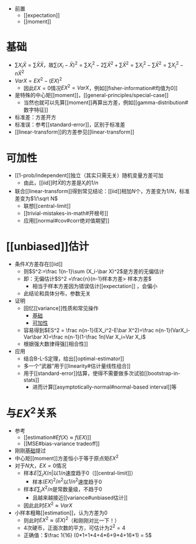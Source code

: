 - 前置
  - [[expectation]]
  - [[moment]]
# 基础
- $\sum X_i \bar X = \sum \bar X\bar X$，故$\sum (X_i-\bar X)^2=\sum X_i^2-2\sum \bar X^2+\sum \bar X^2=\sum X_i^2-\sum \bar X^2=\sum X_i^2-n\bar X^2$
- $VarX=EX^2-(EX)^2$
  - 因此$EX=0$情况$EX^2=VarX$，例如[[fisher-information#均值为0]]
- 是特殊的中心矩[[moment]]，[[general-principles/special-case]]
  - 当然也就可以先算[[moment]]再算出方差，例如[[gamma-distribution#数字特征]]
- 标准差：方差开方
- 标准误：参考[[standard-error]]，区别于标准差
- [[linear-transform]]的方差参见[[linear-transform]]
# 可加性
- [[1-prob/independent]]独立（其实只需无关）随机变量方差可加
  - 由此，[[iid]]时$\bar X$的方差是$X_i$的$1/n$
- 联合[[linear-transform]]得到常见结论：[[iid]]相加$N$个，方差变为$1/N$，标准差变为$1/\sqrt N$
  - 联想[[central-limit]]
  - [[trivial-mistakes-in-math#开根号]]
  - 应用[[normal#cov#corr绝对值期望]]
# [[unbiased]]估计
- 条件$X$方差存在[[iid]]
  - 则$S^2:=\frac 1{n-1}\sum (X_i-\bar X)^2$是方差的无偏估计
  - 即：无偏估计$S^2 =\frac{n}{n-1}样本方差> 样本方差$
    - 相当于样本方差因为错误估计[[expectation]] ，会偏小
  - 此结论和具体分布，参数无关
- 证明
  - 回忆[[variance]]性质和常见操作
    - [基础](#基础)
    - [可加性](#可加性)
  - 容易得到$ES^2 = \frac n{n-1}(EX_i^2-E\bar X^2)=\frac n{n-1}(VarX_i-Var\bar X)=\frac n{n-1}(1-\frac 1n)Var X_i=Var X_i$
  - 根据强大数律得强[[相合性]]
- 应用
  - 结合B-L-S定理，给出[[optimal-estimator]]
  - 多一个“武器”用于[[linearity#估计量线性组合]]
  - 用于[[standard-error]]估算，使得不需要做多次试验[[bootstrap-in-stats]]
    - 进而计算[[asymptotically-normal#normal-based interval]]等
# 与$EX^2$关系
- 参考
  - [[estimation#$Ef(X)\approx f(EX)$]]
  - [[MSE#bias-variance tradeoff]]
- 刚刚[基础](#基础)提过
- 中心矩[[moment]]方差恒小于等于原点矩$EX^2$
- 对于$N$大，$EX=0$情况
  - 样本$E|\sum _iX/n|$以$1/n$速度趋于0（[[central-limit]]）
    - 样本$(EX)^2/n^2$以$1/n^2$速度趋于0
  - 样本$E\sum_i X^2/n$是常数量级，不趋于0
    - 且越来越接近[[variance#unbiased估计]]
  - 因此此时$EX^2\approx VarX$
- 小样本粗略[[estimation]]，认为方差为0
  - 则此时$EX^2\approx (EX)^2$（和刚刚对比一下！）
  - 4次硬币，正面次数的平方，可估计为$2^2=4$
  - 正确值：$\frac 1{16} (0*1+1*4+4*6+9*4+16*1) = 5$